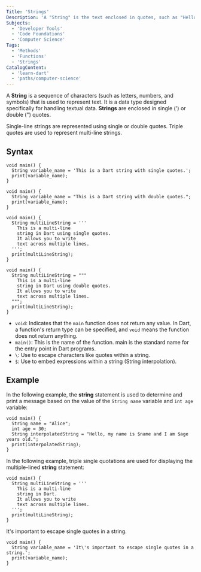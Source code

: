 ```yaml
---
Title: 'Strings'
Description: 'A "String" is the text enclosed in quotes, such as "Hello, Dart". It represents words or sentences and is used for handling and manipulating text in coding.'
Subjects: 
  - 'Developer Tools'
  - 'Code Foundations'
  - 'Computer Science'
Tags:
  - 'Methods'
  - 'Functions'
  - 'Strings'
CatalogContent: 
  - 'learn-dart'
  - 'paths/computer-science'
---
```


A **String** is a sequence of characters \(such as letters, numbers, and symbols) that is used to represent text. It is a data type designed specifically for handling textual data. **Strings** are enclosed in single \(') or double \(") quotes.

Single-line strings are represented using single or double quotes.
Triple quotes are used to represent multi-line strings.

## Syntax

```
void main() {
  String variable_name = 'This is a Dart string with single quotes.';
  print(variable_name);
}
```

```
void main() {
  String variable_name = "This is a Dart string with double quotes.";
  print(variable_name);
}
```

```
void main() {
  String multiLineString = '''
    This is a multi-line
    string in Dart using single quotes.
    It allows you to write
    text across multiple lines.
  ''';
  print(multiLineString);
}
```

```
void main() {
  String multiLineString = """
    This is a multi-line
    string in Dart using double quotes.
    It allows you to write
    text across multiple lines.
  """;
  print(multiLineString);
}
```

- `void`: Indicates that the `main` function does not return any value. In Dart, a function's return type can be specified, and `void` means the function does not return anything.
- `main()`: This is the name of the function. main is the standard name for the entry point in Dart programs.
- `\`: Use to escape characters like quotes within a string.
- `$`: Use to embed expressions within a string \(String interpolation).

## Example

In the following example, the **string** statement is used to determine and print a message based on the value of the `String name` variable and `int age` variable:

```
void main() {
  String name = "Alice";
  int age = 30;
  String interpolatedString = "Hello, my name is $name and I am $age years old.";
  print(interpolatedString);
}
```

In the following example, triple single quotations are used for displaying the multiple-lined **string** statement:

```
void main() {
  String multiLineString = '''
    This is a multi-line
    string in Dart.
    It allows you to write
    text across multiple lines.
  ''';
  print(multiLineString);
}
```

It\'s important to escape single quotes in a string.

```
void main() {
  String variable_name = 'It\'s important to escape single quotes in a string.';
  print(variable_name);
}
```
